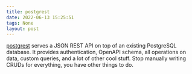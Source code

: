 ```yaml
---
title: postgrest
date: 2022-06-13 15:25:51
tags: None
layout: post
---
```


[postgrest](https://github.com/postgrest/postgrest) serves a JSON REST API on top of an existing PostgreSQL database. It provides authentication, OpenAPI schema, all operations on data, custom queries, and a lot of other cool stuff. Stop manually writing CRUDs for everything, you have other things to do.
